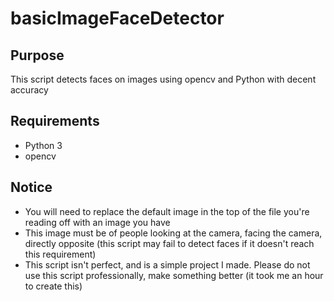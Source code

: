 # basicImageFaceDetector

## Purpose
This script detects faces on images using opencv and Python with decent accuracy

## Requirements
+ Python 3
+ opencv 

## Notice
+ You will need to replace the default image in the top of the file you're reading off with an image you have
+ This image must be of people looking at the camera, facing the camera, directly opposite (this script may fail to detect faces if it doesn't reach this requirement)
+ This script isn't perfect, and is a simple project I made. Please do not use this script professionally, make something better (it took me an hour to create this)
